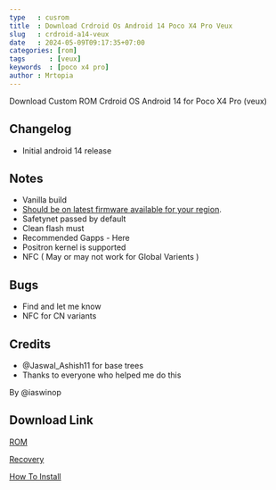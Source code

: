 ```yaml
---
type   : cusrom
title  : Download Crdroid Os Android 14 Poco X4 Pro Veux
slug   : crdroid-a14-veux
date   : 2024-05-09T09:17:35+07:00
categories: [rom]
tags      : [veux]
keywords  : [poco x4 pro]
author : Mrtopia
---
```


Download Custom ROM Crdroid OS Android 14 for Poco X4 Pro (veux)

## Changelog
- Initial android 14 release

## Notes
- Vanilla build 
- [Should be on latest firmware available for your region](https://t.me/sweatersack/89).
- Safetynet passed by default
- Clean flash must
- Recommended Gapps - Here
- Positron kernel is supported
- NFC ( May or may not work for Global Varients )

## Bugs
- Find and let me know
- NFC for CN variants

## Credits
- @Jaswal_Ashish11 for base trees
- Thanks to everyone who helped me do this

By @iaswinop


## Download Link
[ROM](https://sourceforge.net/projects/crdroid-veux/files/)

[Recovery](https://t.me/isnowflakes_veux/7)

[How To Install](https://telegra.ph/Flashing-instructions-04-25-2)

